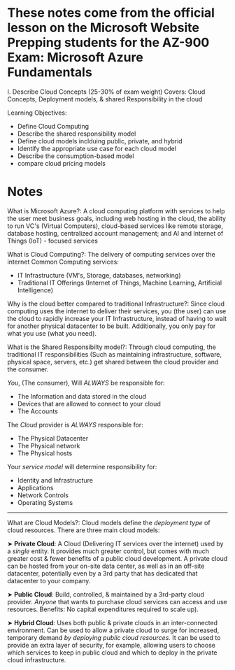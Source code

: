 # These notes come from the official lesson on the Microsoft Website Prepping students for the AZ-900 Exam: Microsoft Azure Fundamentals
I. Describe Cloud Concepts (25-30% of exam weight)
Covers: Cloud Concepts, Deployment models, & shared Responsibility in the cloud

Learning Objectives:
- Define Cloud Computing
- Describe the shared responsibility model
- Define cloud models inclduing public, private, and hybrid
- Identify the appropriate use case for each cloud model
- Describe the consumption-based model
- compare cloud pricing models

# Notes

What is Microsoft Azure?: 
A cloud computing platform with services to help the user meet business goals, including web hosting in the cloud, the ability to run VC's (Virtual Computers), cloud-based services like remote storage, database hosting, centralized account management; and AI and Internet of Things (IoT) - focused services

What is Cloud Computing?:
The delivery of computing services over the internet
  Common Computing services: 
  - IT Infrastructure (VM's, Storage, databases, networking)
  - Traditional IT Offerings (Internet of Things, Machine Learning, Artificial Intelligence)

Why is the cloud better compared to traditional Infrastructure?:
Since cloud computing uses the internet to deliver their services, you (the user) can use the cloud to rapidly increase your IT Infrastructure, instead of having to wait for another physical datacenter to be built. Additionally, you only pay for what you use (what you need).

What is the Shared Responsibilty model?:
Through cloud computing, the traditional IT responsibilities (Such as maintaining infrastructure, software, physical space, servers, etc.) get shared between the cloud provider and the consumer.

_You_, (The consumer), Will _ALWAYS_ be responsible for:
- The Information and data stored in the cloud
- Devices that are allowed to connect to your cloud
- The Accounts
  
The _Cloud_ provider is _ALWAYS_ responsible for:
- The Physical Datacenter
- The Physical network
- The Physical hosts
  
Your _service model_ will determine responsibility for:
- Identity and Infrastructure
- Applications
- Network Controls
- Operating Systems  
  
***
What are Cloud Models?:
Cloud models define the _deployment type_ of cloud resources.
There are three main cloud models:

➤ **Private Cloud**: A Cloud (Delivering IT services over the internet) used by a _single_ entity. It provides much greater control, but comes with much greater cost & fewer benefits of a public cloud development. A private cloud can be hosted from your on-site data center, as well as in an off-site datacenter, potentially even by a 3rd party that has dedicated that datacenter to your company.

➤ **Public Cloud**: Build, controlled, & maintained by a 3rd-party cloud provider. _Anyone_ that wants to purchase cloud services can access and use resources. Benefits: No capital expenditures required to scale up).

➤ **Hybrid Cloud**: Uses both public & private clouds in an inter-connected environment. Can be used to allow a private cloud to surge for increased, temporary demand _by deploying public cloud resources._ It can be used to provide an extra layer of security, for example, allowing users to choose which services to keep in public cloud and which to deploy in the private cloud infrastructure.
